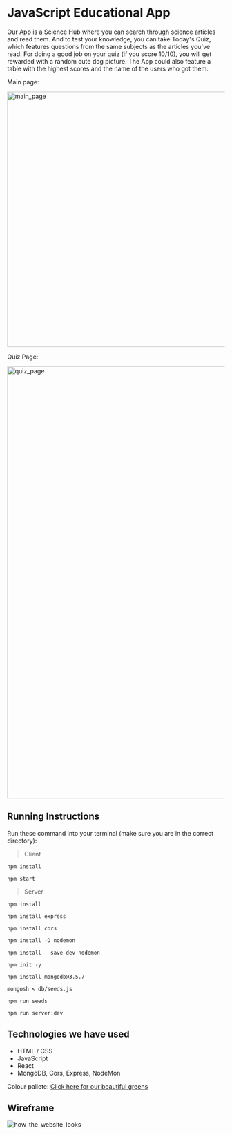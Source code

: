 # JavaScript Educational App

Our App is a Science Hub where you can search through science articles and read them. And to test your knowledge, you can take Today's Quiz, which features questions from
the same subjects as the articles you've read. For doing a good job on your quiz (if you score 10/10), you will get rewarded with a random cute dog picture. The App could also
feature a table with the highest scores and the name of the users who got them. 

Main page:

<img width="591" alt="main_page" src="https://github.com/RobertDickie182/JavaScript_Educational_App/assets/130513545/065347c8-1ac4-4dc5-bfca-b3b340e56d84">

Quiz Page:

<img width="1000" alt="quiz_page" src="https://github.com/RobertDickie182/JavaScript_Educational_App/assets/130513545/53e09cb7-bd69-477a-b5d5-f79dd3b5690f">

## Running Instructions

Run these command into your terminal (make sure you are in the correct directory): 
> Client

`npm install`

`npm start`

> Server

`npm install`

`npm install express`

`npm install cors`

`npm install -D nodemon`

`npm install --save-dev nodemon`

`npm init -y`

`npm install mongodb@3.5.7`

`mongosh < db/seeds.js`

`npm run seeds`

`npm run server:dev`

## Technologies we have used

- HTML / CSS
- JavaScript
- React
- MongoDB, Cors, Express, NodeMon

Colour pallete: [Click here for our beautiful greens](https://coolors.co/palette/d8f3dc-b7e4c7-95d5b2-74c69d-52b788-40916c-2d6a4f-1b4332-081c15)

## Wireframe

![how_the_website_looks](https://github.com/RobertDickie182/JavaScript_Educational_App/assets/130513545/2bbdadd7-dd9e-4eb3-8d9a-3e0bfc8eb687)




